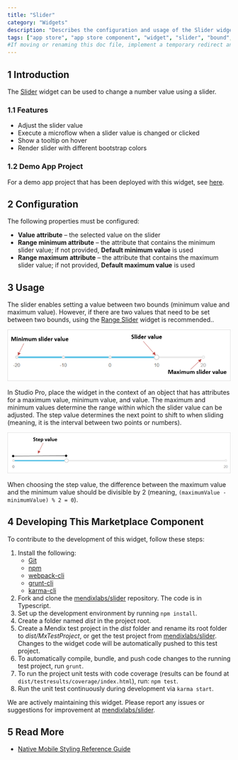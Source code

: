 ```yaml
---
title: "Slider"
category: "Widgets"
description: "Describes the configuration and usage of the Slider widget, which is available in the Mendix Marketplace."
tags: ["app store", "app store component", "widget", "slider", "bound", "platform support"]
#If moving or renaming this doc file, implement a temporary redirect and let the respective team know they should update the URL in the product. See Mapping to Products for more details.
---
```


## 1 Introduction

The [Slider](https://appstore.home.mendix.com/link/app/48786/) widget can be used to change a number value using a slider.

### 1.1 Features

* Adjust the slider value
* Execute a microflow when a slider value is changed or clicked
* Show a tooltip on hover
* Render slider with different bootstrap colors

### 1.2 Demo App Project

For a demo app project that has been deployed with this widget, see [here](https://slider.mxapps.io/).

## 2 Configuration

The following properties must be configured:

* **Value attribute** – the selected value on the slider
* **Range minimum attribute** – the attribute that contains the minimum slider value; if not provided, **Default minimum value** is used
* **Range maximum attribute** – the attribute that contains the maximum slider value; if not provided, **Default maximum value** is used

## 3 Usage

The slider enables setting a value between two bounds (minimum value and maximum value). However, if there are two values that need to be set between two bounds, using the [Range Slider](range-slider) widget is recommended..

![](attachments/slider/slider1.png)

In Studio Pro, place the widget in the context of an object that has attributes for a maximum value, minimum value, and value. The maximum and minimum values determine the range within which the slider value can be adjusted. The step value determines the next point to shift to when sliding (meaning, it is the interval between two points or numbers).

![](attachments/slider/slider2.png)

When choosing the step value, the difference between the maximum value and the minimum value should be divisible by 2 (meaning, `(maximumValue - minimumValue) % 2 = 0`).

## 4 Developing This Marketplace Component

To contribute to the development of this widget, follow these steps:

1. Install the following:
	* [Git](https://git-scm.com/book/en/v2/Getting-Started-Installing-Git)
	* [npm](https://www.npmjs.com/)
	* [webpack-cli](https://www.npmjs.com/package/webpack-cli)
	* [grunt-cli](https://github.com/gruntjs/grunt-cli)
	* [karma-cli](https://www.npmjs.com/package/karma-cli)
2. Fork and clone the [mendixlabs/slider](https://github.com/mendixlabs/slider) repository. The code is in Typescript.
3. Set up the development environment by running `npm install`.
4. Create a folder named *dist* in the project root.
5. Create a Mendix test project in the *dist* folder and rename its root folder to *dist/MxTestProject*, or get the test project from [mendixlabs/slider](https://github.com/mendixlabs/slider/releases/latest). Changes to the widget code will be automatically pushed to this test project.
6. To automatically compile, bundle, and push code changes to the running test project, run `grunt`.
7. To run the project unit tests with code coverage (results can be found at `dist/testresults/coverage/index.html`), run: `npm test`.
8. Run the unit test continuously during development via `karma start`.

We are actively maintaining this widget. Please report any issues or suggestions for improvement at [mendixlabs/slider](https://github.com/mendixlabs/slider/issues).

## 5 Read More

* [Native Mobile Styling Reference Guide](https://docs.mendix.com/refguide/native-styling-refguide)
